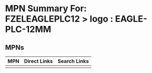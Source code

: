 



# MPN Summary For: FZELEAGLEPLC12 > logo : EAGLE-PLC-12MM

## MPNs
  

|MPN|Direct Links|Search Links|
| :--- | :--- | :--- |
||||
